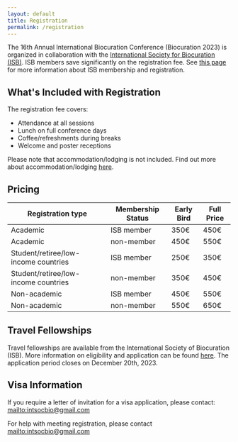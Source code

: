 ```yaml
---
layout: default
title: Registration
permalink: /registration
---
```


The 16th Annual International Biocuration Conference (Biocuration 2023) is organized in collaboration with
the [International Society for Biocuration (ISB)](https://www.biocuration.org/). ISB members save significantly on the
registration fee. See [this page](https://www.biocuration.org/membership/join-isb/) for more information about ISB
membership and
registration.

## What's Included with Registration

The registration fee covers:

- Attendance at all sessions
- Lunch on full conference days
- Coffee/refreshments during breaks
- Welcome and poster receptions

Please note that accommodation/lodging is not included. Find out more about accommodation/lodging [here](lodging).

## Pricing

| Registration type                    | Membership Status | Early Bird  | Full Price  |
|--------------------------------------|-------------------|-------------|-------------|
| Academic                             | ISB member        | 350€        | 450€        |
| Academic                             | non-member        | 450€        | 550€        |
| Student/retiree/low-income countries | ISB member        | 250€        | 350€        |
| Student/retiree/low-income countries | non-member        | 350€        | 450€        |
| Non-academic                         | ISB member        | 450€        | 550€        |
| Non-academic                         | non-member        | 550€        | 650€        |

## Travel Fellowships

Travel fellowships are available from the International Society of Biocuration (ISB).
More information on eligibility and application can be found [here](https://www.biocuration.org/travel-fellowship).
The application period closes on December 20th, 2023.

## Visa Information

If you require a letter of invitation for a visa application, please
contact: [mailto:intsocbio@gmail.com](intsocbio@gmail.com)

For help with meeting registration, please contact [mailto:intsocbio@gmail.com](intsocbio@gmail.com)
